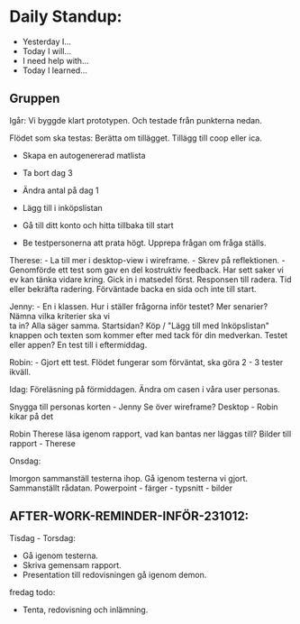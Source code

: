 # Daily Standup:

- Yesterday I...
- Today I will...
- I need help with...
- Today I learned...

## Gruppen

Igår: Vi byggde klart prototypen. Och testade från punkterna nedan.

Flödet som ska testas:
Berätta om tillägget. Tillägg till coop eller ica.

- Skapa en autogenererad matlista
- Ta bort dag 3
- Ändra antal på dag 1
- Lägg till i inköpslistan
- Gå till ditt konto och hitta tillbaka till start

- Be testpersonerna att prata högt. Upprepa frågan om fråga ställs.

Therese: - La till mer i desktop-view i wireframe. - Skrev på reflektionen. - Genomförde ett test som gav en del kostruktiv feedback. Har sett saker vi ev kan tänka vidare kring. Gick in i matsedel först. Responsen till radera. Tid eller bekräfta radering. Förväntade backa en sida och inte till start.

Jenny: - En i klassen. Hur i ställer frågorna inför testet? Mer senarier? Nämna vilka kriterier ska vi  
 ta in? Alla säger samma. Startsidan? Köp / "Lägg till med Inköpslistan" knappen och texten som kommer efter med tack för din medverkan. Testet eller appen? En test till i eftermiddag.

Robin: - Gjort ett test. Flödet fungerar som förväntat, ska göra 2 - 3 tester ikväll.

Idag:
Föreläsning på förmiddagen.
Ändra om casen i våra user personas.

Snygga till personas korten - Jenny
Se över wireframe? Desktop - Robin kikar på det

Robin Therese läsa igenom rapport, vad kan bantas ner läggas till?
Bilder till rapport - Therese

Onsdag:

Imorgon sammanställ testerna ihop.
Gå igenom testerna vi gjort. Sammanställt rådatan.
Powerpoint - färger - typsnitt - bilder

## AFTER-WORK-REMINDER-INFÖR-231012:

Tisdag - Torsdag:

- Gå igenom testerna.
- Skriva gemensam rapport.
- Presentation till redovisningen gå igenom demon.

fredag todo:

- Tenta, redovisning och inlämning.
